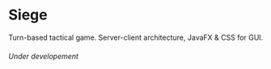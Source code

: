 # Siege
Turn-based tactical game. 
Server-client architecture, JavaFX & CSS for GUI. 

###### Under developement #######
